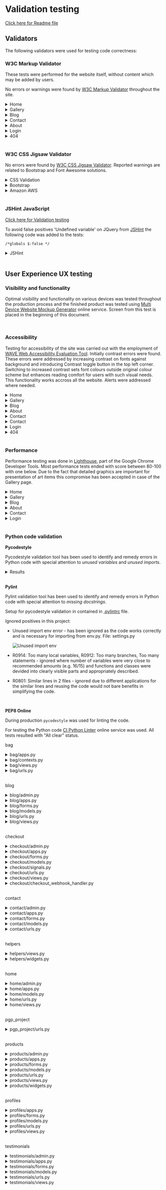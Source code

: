 # Validation testing

[Click here for Readme file](/README.md#user-story-testing)

## Validators

The following validators were used for testing code correctness:
### W3C Markup Validator 

These tests were performed for the website itself, without content which may be added by users.

No errors or warnings were found by [W3C Markup Validator](https://validator.w3.org/)  throughout the site.
<details>
    <summary>Home</summary>
    <img src="./images/testing/validation/validation-html-home.jpg">
</details>
<details>
    <summary>Gallery</summary>
    <img src="./images/testing/validation/validation-html-products.jpg">
</details>
<details>
    <summary>Blog</summary>
    <img src="./images/testing/validation/validation-html-blog.jpg">
</details>
<details>
    <summary>Contact</summary>
    <img src="./images/testing/validation/validation-html-contact.jpg">
</details>
<details>
    <summary>About</summary>
    <img src="./images/testing/validation/validation-html-testimonials.jpg">
</details>
<details>
    <summary>Login</summary>
    <img src="./images/testing/validation/validation-html-login.jpg">
</details>
<details>
    <summary>404</summary>
    <img src="./images/testing/validation/validation-html-404.jpg">
</details>

<br>

### W3C CSS Jigsaw Validator

No errors were found by [W3C CSS Jigsaw Validator](https://jigsaw.w3.org/css-validator). Reported warnings are related to Bootstrap and Font Awesome solutions.
<details>
    <summary>CSS Validation</summary>
    <img src="./images/testing/validation/validation-css.jpg">
</details>
<details>
    <summary>Bootstrap</summary>
    <img src="./images/testing/validation/validation-css-bootstrap.jpg">
</details>
<details>
    <summary>Amazon AWS</summary>
    <img src="./images/testing/validation/validation-css-amazonaws.jpg">
</details>

<br>

### JSHint JavaScript
[Click here for Validation testing](readme/docs/validation_testing.md)

To avoid false positives 'Undefined variable' on JQuery from [JSHint](https://jshint.com/) the following code was added to the tests:

```
/*globals $:false */
```

<details>
    <summary>JSHint</summary>
    <img src="./images/testing/validation/validation-jshint.jpg">
</details>





<br>

## User Experience UX testing

### Visibility and functionality
Optimal visibility and functionality on various devices was tested throughout the production process and the finished product was tested using [Multi Device Website Mockup Generator](https://techsini.com/multi-mockup/) online service. Screen from this test is placed in the beginning of this document.

<br>

### Accessibility
Testing for accessibility of the site was carried out with the employment of [WAVE Web Accessibility Evaluation Tool](https://wave.webaim.org/). Initially contrast errors were found. These errors were addressed by increasing contrast on fonts against background and introducing Contrast toggle button in the top left corner. Switching to increased contrast sets font colours outside original colour scheme but enhances reading comfort for users with such visual needs. This functionality works accross all the website. Alerts were addressed where needed.
<details>
    <summary>Home</summary>
    <img src="./images/testing/validation/validation-accessibility-home.jpg">
</details>
<details>
    <summary>Gallery</summary>
    <img src="./images/testing/validation/validation-accessibility-products.jpg">
</details>
<details>
    <summary>Blog</summary>
    <img src="./images/testing/validation/validation-accessibility-blog.jpg">
</details>
<details>
    <summary>About</summary>
    <img src="./images/testing/validation/validation-accessibility-testimonials.jpg">
</details>
<details>
    <summary>Contact</summary>
    <img src="./images/testing/validation/validation-accessibility-contact.jpg">
</details>
<details>
    <summary>Contact</summary>
    <img src="./images/testing/validation/validation-accessibility-contact.jpg">
</details>
<details>
    <summary>Login</summary>
    <img src="./images/testing/validation/validation-accessibility-login.jpg">
</details>
<details>
    <summary>404</summary>
    <img src="./images/testing/validation/validation-accessibility-404.jpg">
</details>

<br>

### Performance
Performance testing was done in [Lighthouse](https://developers.google.com/web/tools/lighthouse), part of the Google Chrome Developer Tools.
 Most performance tests ended with score between 80-100 with one below. Due to the fact that detailed graphics are important for presentation of art items this compromise has been accepted in case of the Gallery page.
<details>
    <summary>Home</summary>
    <img src="./images/testing/validation/validation-performance-home.jpg">
</details>
<details>
    <summary>Gallery</summary>
    <img src="./images/testing/validation/validation-performance-products.jpg">
</details>
<details>
    <summary>Blog</summary>
    <img src="./images/testing/validation/validation-performance-blog.jpg">
</details>
<details>
    <summary>About</summary>
    <img src="./images/testing/validation/validation-performance-testimonials.jpg">
</details>
<details>
    <summary>Contact</summary>
    <img src="./images/testing/validation/validation-performance-contact.jpg">
</details>
<details>
    <summary>Login</summary>
    <img src="./images/testing/validation/validation-performance-login.jpg">
</details>

<br>

### Python code validation

**Pycodestyle**

Pycodestyle validation tool has been used to identify and remedy errors in Python code with special attention to *unused variables* and *unused imports*.

<details>
    <summary>Results</summary>
    <img src="./images/testing/validation/validation-pycodestyle_results.jpg">
</details>

<br>

**Pylint**

Pylint validation tool has been used to identify and remedy errors in Python code with special attention to *missing docstrings*.

Setup for pycodestyle validation in contained in [.pylintrc](/.pylintrc) file.


Ignored positives in this project:

- Unused import env error - has been ignored as the code works correctly and is necessary for importing from env.py. File: settings.py

    ![Unused import env](./images/testing/validation/validation-pylint-env.jpg)

- R0914: Too many local variables, R0912: Too many branches, Too many statements - ignored where number of variables were very close to recommended amounts (e.g. 16/15) and functions and classes were devided into clearly visible parts and appropriately described.

- R0801: Similar lines in 2 files - ignored due to different applications for the similar lines and reusing the code would not bare benefits in simplifying the code.

<br>

**PEP8 Online**

During production ```pycodestyle``` was used for linting the code.

For testing the Python code [CI Python Linter](https://pep8ci.herokuapp.com/) online service was used. All tests resulted with "All clear" status.

bag

<details>
<summary>bag/apps.py</summary>

![screenshot](./images/testing/pep8/bag_apps.jpg)
</details>

<details>
<summary>bag/contexts.py</summary>

![screenshot](./images/testing/pep8/bag_contexts.jpg)
</details>

<details>
<summary>bag/views.py</summary>

![screenshot](./images/testing/pep8/bag_views.jpg)
</details>

<details>
<summary>bag/urls.py</summary>

![screenshot](./images/testing/pep8/bag_urls.jpg)
</details>
<br>

blog

<details>
<summary>blog/admin.py</summary>

![screenshot](./images/testing/pep8/blog_admin.jpg)
</details>

<details>
<summary>blog/apps.py</summary>

![screenshot](./images/testing/pep8/blog_apps.jpg)
</details>

<details>
<summary>blog/forms.py</summary>

![screenshot](./images/testing/pep8/blog_forms.jpg)
</details>

<details>
<summary>blog/models.py</summary>

![screenshot](./images/testing/pep8/blog_models.jpg)
</details>

<details>
<summary>blog/urls.py</summary>

![screenshot](./images/testing/pep8/blog_urls.jpg)
</details>

<details>
<summary>blog/views.py</summary>

![screenshot](./images/testing/pep8/blog_views.jpg)
</details>
<br>

checkout

<details>
<summary>checkout/admin.py</summary>

![screenshot](./images/testing/pep8/checkout_admin.jpg)
</details>

<details>
<summary>checkout/apps.py</summary>

![screenshot](./images/testing/pep8/checkout_apps.jpg)
</details>

<details>
<summary>checkout/forms.py</summary>

![screenshot](./images/testing/pep8/checkout_forms.jpg)
</details>

<details>
<summary>checkout/models.py</summary>

![screenshot](./images/testing/pep8/checkout_models.jpg)
</details>

<details>
<summary>checkout/signals.py</summary>

![screenshot](./images/testing/pep8/checkout_signals.jpg)
</details>

<details>
<summary>checkout/urls.py</summary>

![screenshot](./images/testing/pep8/checkout_urls.jpg)
</details>

<details>
<summary>checkout/views.py</summary>

![screenshot](./images/testing/pep8/checkout_views.jpg)
</details>

<details>
<summary>checkout/checkout_webhook_handler.py</summary>

![screenshot](./images/testing/pep8/checkout_webhook_handler.jpg)
</details>
<br>

contact

<details>
<summary>contact/admin.py</summary>

![screenshot](./images/testing/pep8/contact_admin.jpg)
</details>

<details>
<summary>contact/apps.py</summary>

![screenshot](./images/testing/pep8/contact_apps.jpg)
</details>

<details>
<summary>contact/forms.py</summary>

![screenshot](./images/testing/pep8/contact_forms.jpg)
</details>

<details>
<summary>contact/models.py</summary>

![screenshot](./images/testing/pep8/contact_models.jpg)
</details>

<details>
<summary>contact/urls.py</summary>

![screenshot](./images/testing/pep8/contact_urls.jpg)
</details>
<br>

helpers

<details>
<summary>helpers/views.py</summary>

![screenshot](./images/testing/pep8/helpers_views.jpg)
</details>

<details>
<summary>helpers/widgets.py</summary>

![screenshot](./images/testing/pep8/helpers_widgets.jpg)
</details>
<br>

home

<details>
<summary>home/admin.py</summary>

![screenshot](./images/testing/pep8/home_admin.jpg)
</details>

<details>
<summary>home/apps.py</summary>

![screenshot](./images/testing/pep8/home_apps.jpg)
</details>

<details>
<summary>home/models.py</summary>

![screenshot](./images/testing/pep8/home_models.jpg)
</details>

<details>
<summary>home/urls.py</summary>

![screenshot](./images/testing/pep8/home_urls.jpg)
</details>

<details>
<summary>home/views.py</summary>

![screenshot](./images/testing/pep8/home_views.jpg)
</details>
<br>

pgp_project

<details>
<summary>pgp_project/urls.py</summary>

![screenshot](./images/testing/pep8/pgp_project_urls.jpg)
</details>
<br>

products

<details>
<summary>products/admin.py</summary>

![screenshot](./images/testing/pep8/products_admin.jpg)
</details>

<details>
<summary>products/apps.py</summary>

![screenshot](./images/testing/pep8/products_apps.jpg)
</details>

<details>
<summary>products/forms.py</summary>

![screenshot](./images/testing/pep8/products_forms.jpg)
</details>

<details>
<summary>products/models.py</summary>

![screenshot](./images/testing/pep8/products_models.jpg)
</details>

<details>
<summary>products/urls.py</summary>

![screenshot](./images/testing/pep8/products_urls.jpg)
</details>

<details>
<summary>products/views.py</summary>

![screenshot](./images/testing/pep8/products_views.jpg)
</details>

<details>
<summary>products/widgets.py</summary>

![screenshot](./images/testing/pep8/products_widgets.jpg)
</details>
<br>

profiles

<details>
<summary>profiles/apps.py</summary>

![screenshot](./images/testing/pep8/profiles_apps.jpg)
</details>

<details>
<summary>profiles/forms.py</summary>

![screenshot](./images/testing/pep8/profiles_forms.jpg)
</details>

<details>
<summary>profiles/models.py</summary>

![screenshot](./images/testing/pep8/profiles_models.jpg)
</details>

<details>
<summary>profiles/urls.py</summary>

![screenshot](./images/testing/pep8/profiles_urls.jpg)
</details>

<details>
<summary>profiles/views.py</summary>

![screenshot](./images/testing/pep8/profiles_views.jpg)
</details>
<br>

testimonials

<details>
<summary>testimonials/admin.py</summary>

![screenshot](./images/testing/pep8/testimonials_admin.jpg)
</details>

<details>
<summary>testimonials/apps.py</summary>

![screenshot](./images/testing/pep8/testimonials_apps.jpg)
</details>

<details>
<summary>testimonials/forms.py</summary>

![screenshot](./images/testing/pep8/testimonials_forms.jpg)
</details>

<details>
<summary>testimonials/models.py</summary>

![screenshot](./images/testing/pep8/testimonials_models.jpg)
</details>

<details>
<summary>testimonials/urls.py</summary>

![screenshot](./images/testing/pep8/testimonials_urls.jpg)
</details>

<details>
<summary>testimonials/views.py</summary>

![screenshot](./images/testing/pep8/testimonials_views.jpg)
</details>